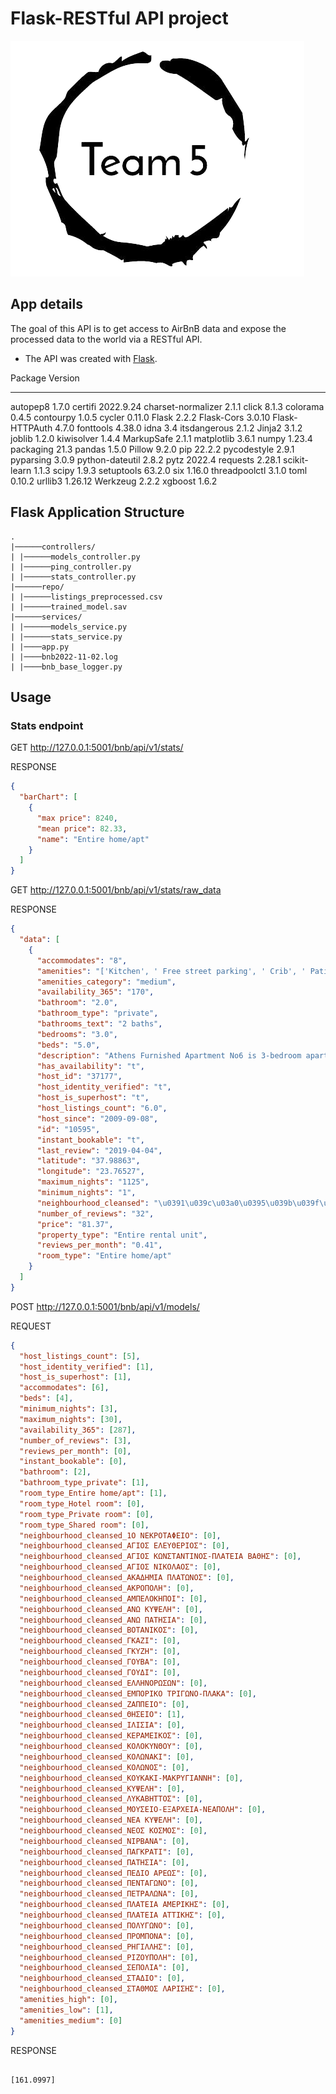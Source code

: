 # Flask-RESTful API project

![Logo](logo.png)

## App details

The goal of this API is to get access to AirBnB data and expose the processed data to the world via a RESTful API.

- The API was created with [Flask](https://flask.palletsprojects.com/en/2.2.x/).

Package Version

---

autopep8 1.7.0
certifi 2022.9.24
charset-normalizer 2.1.1
click 8.1.3
colorama 0.4.5
contourpy 1.0.5
cycler 0.11.0
Flask 2.2.2
Flask-Cors 3.0.10
Flask-HTTPAuth 4.7.0
fonttools 4.38.0
idna 3.4
itsdangerous 2.1.2
Jinja2 3.1.2
joblib 1.2.0
kiwisolver 1.4.4
MarkupSafe 2.1.1
matplotlib 3.6.1
numpy 1.23.4
packaging 21.3
pandas 1.5.0
Pillow 9.2.0
pip 22.2.2
pycodestyle 2.9.1
pyparsing 3.0.9
python-dateutil 2.8.2
pytz 2022.4
requests 2.28.1
scikit-learn 1.1.3
scipy 1.9.3
setuptools 63.2.0
six 1.16.0
threadpoolctl 3.1.0
toml 0.10.2
urllib3 1.26.12
Werkzeug 2.2.2
xgboost 1.6.2

## Flask Application Structure

```
.
|──────controllers/
| |──────models_controller.py
| |──────ping_controller.py
| |──────stats_controller.py
|──────repo/
| |──────listings_preprocessed.csv
| |──────trained_model.sav
|──────services/
| |──────models_service.py
| |──────stats_service.py
| |────app.py
| |────bnb2022-11-02.log
| |────bnb_base_logger.py

```

## Usage

### Stats endpoint

GET http://127.0.0.1:5001/bnb/api/v1/stats/

RESPONSE

```json
{
  "barChart": [
    {
      "max price": 8240,
      "mean price": 82.33,
      "name": "Entire home/apt"
    }
  ]
}
```

GET http://127.0.0.1:5001/bnb/api/v1/stats/raw_data

RESPONSE

```json
{
  "data": [
    {
      "accommodates": "8",
      "amenities": "['Kitchen', ' Free street parking', ' Crib', ' Patio or balcony', ' Ethernet connection', ' Dishwasher', ' Host greets you', ' Dishes and silverware', ' Long term stays allowed', ' Iron', ' Air conditioning', ' Cooking basics', ' Washer', ' Refrigerator', ' Laundromat nearby', ' Wifi \\\\u2013 50 Mbps', ' Coffee maker', ' Microwave', ' Electric stove', ' Hangers', ' Essentials', ' High chair', ' Hair dryer', ' 43\\\\ HDTV', ' Extra pillows and blankets', ' Shower gel', ' Dedicated workspace', ' Oven', ' Single level home', ' Bed linens', ' Hot water', ' Central heating', ' Shampoo']",
      "amenities_category": "medium",
      "availability_365": "170",
      "bathroom": "2.0",
      "bathroom_type": "private",
      "bathrooms_text": "2 baths",
      "bedrooms": "3.0",
      "beds": "5.0",
      "description": "Athens Furnished Apartment No6 is 3-bedroom apartment with 2-bathrooms<br />-excellent located <br />-close to metro station, <br />-lovely, <br />-very clean <br />with all the facilities that you will need, nice balcony, excellent Wi-Fi, cable tv, fully air conditioned\u2026<br /><br /><b>The space</b><br />Athens Furnished Apartment No6 is an excellent located, close to metro, lovely, very clean 3-bedroom apartment with 2-bathrooms with all the facilities that you will need and balcony. It is on the 2nd floor but do not worry because there is elevator in the building. Fully equipped kitchen with everything you need to prepare your lunch/dinner. Living room to relax and enjoy a movie or a sport event. 2 Clean nice bathrooms. For more than 6 people there is a sofa/bed. <br />Apartment No6 has everything you will need.<br />1st Bedroom \u2013 Double bed<br />2nd Bedroom \u2013 2 single beds<br />3rd Bedroom \u2013 2 single beds<br />-Telephone line for incoming calls or to call us if you need something.<b",
      "has_availability": "t",
      "host_id": "37177",
      "host_identity_verified": "t",
      "host_is_superhost": "t",
      "host_listings_count": "6.0",
      "host_since": "2009-09-08",
      "id": "10595",
      "instant_bookable": "t",
      "last_review": "2019-04-04",
      "latitude": "37.98863",
      "longitude": "23.76527",
      "maximum_nights": "1125",
      "minimum_nights": "1",
      "neighbourhood_cleansed": "\u0391\u039c\u03a0\u0395\u039b\u039f\u039a\u0397\u03a0\u039f\u0399",
      "number_of_reviews": "32",
      "price": "81.37",
      "property_type": "Entire rental unit",
      "reviews_per_month": "0.41",
      "room_type": "Entire home/apt"
    }
  ]
}
```

POST http://127.0.0.1:5001/bnb/api/v1/models/

REQUEST

```json
{
  "host_listings_count": [5],
  "host_identity_verified": [1],
  "host_is_superhost": [1],
  "accommodates": [6],
  "beds": [4],
  "minimum_nights": [3],
  "maximum_nights": [30],
  "availability_365": [287],
  "number_of_reviews": [3],
  "reviews_per_month": [0],
  "instant_bookable": [0],
  "bathroom": [2],
  "bathroom_type_private": [1],
  "room_type_Entire home/apt": [1],
  "room_type_Hotel room": [0],
  "room_type_Private room": [0],
  "room_type_Shared room": [0],
  "neighbourhood_cleansed_1Ο ΝΕΚΡΟΤΑΦΕΙΟ": [0],
  "neighbourhood_cleansed_ΑΓΙΟΣ ΕΛΕΥΘΕΡΙΟΣ": [0],
  "neighbourhood_cleansed_ΑΓΙΟΣ ΚΩΝΣΤΑΝΤΙΝΟΣ-ΠΛΑΤΕΙΑ ΒΑΘΗΣ": [0],
  "neighbourhood_cleansed_ΑΓΙΟΣ ΝΙΚΟΛΑΟΣ": [0],
  "neighbourhood_cleansed_ΑΚΑΔΗΜΙΑ ΠΛΑΤΩΝΟΣ": [0],
  "neighbourhood_cleansed_ΑΚΡΟΠΟΛΗ": [0],
  "neighbourhood_cleansed_ΑΜΠΕΛΟΚΗΠΟΙ": [0],
  "neighbourhood_cleansed_ΑΝΩ ΚΥΨΕΛΗ": [0],
  "neighbourhood_cleansed_ΑΝΩ ΠΑΤΗΣΙΑ": [0],
  "neighbourhood_cleansed_ΒΟΤΑΝΙΚΟΣ": [0],
  "neighbourhood_cleansed_ΓΚΑΖΙ": [0],
  "neighbourhood_cleansed_ΓΚΥΖΗ": [0],
  "neighbourhood_cleansed_ΓΟΥΒΑ": [0],
  "neighbourhood_cleansed_ΓΟΥΔΙ": [0],
  "neighbourhood_cleansed_ΕΛΛΗΝΟΡΩΣΩΝ": [0],
  "neighbourhood_cleansed_ΕΜΠΟΡΙΚΟ ΤΡΙΓΩΝΟ-ΠΛΑΚΑ": [0],
  "neighbourhood_cleansed_ΖΑΠΠΕΙΟ": [0],
  "neighbourhood_cleansed_ΘΗΣΕΙΟ": [1],
  "neighbourhood_cleansed_ΙΛΙΣΙΑ": [0],
  "neighbourhood_cleansed_ΚΕΡΑΜΕΙΚΟΣ": [0],
  "neighbourhood_cleansed_ΚΟΛΟΚΥΝΘΟΥ": [0],
  "neighbourhood_cleansed_ΚΟΛΩΝΑΚΙ": [0],
  "neighbourhood_cleansed_ΚΟΛΩΝΟΣ": [0],
  "neighbourhood_cleansed_ΚΟΥΚΑΚΙ-ΜΑΚΡΥΓΙΑΝΝΗ": [0],
  "neighbourhood_cleansed_ΚΥΨΕΛΗ": [0],
  "neighbourhood_cleansed_ΛΥΚΑΒΗΤΤΟΣ": [0],
  "neighbourhood_cleansed_ΜΟΥΣΕΙΟ-ΕΞΑΡΧΕΙΑ-ΝΕΑΠΟΛΗ": [0],
  "neighbourhood_cleansed_ΝΕΑ ΚΥΨΕΛΗ": [0],
  "neighbourhood_cleansed_ΝΕΟΣ ΚΟΣΜΟΣ": [0],
  "neighbourhood_cleansed_ΝΙΡΒΑΝΑ": [0],
  "neighbourhood_cleansed_ΠΑΓΚΡΑΤΙ": [0],
  "neighbourhood_cleansed_ΠΑΤΗΣΙΑ": [0],
  "neighbourhood_cleansed_ΠΕΔΙΟ ΑΡΕΩΣ": [0],
  "neighbourhood_cleansed_ΠΕΝΤΑΓΩΝΟ": [0],
  "neighbourhood_cleansed_ΠΕΤΡΑΛΩΝΑ": [0],
  "neighbourhood_cleansed_ΠΛΑΤΕΙΑ ΑΜΕΡΙΚΗΣ": [0],
  "neighbourhood_cleansed_ΠΛΑΤΕΙΑ ΑΤΤΙΚΗΣ": [0],
  "neighbourhood_cleansed_ΠΟΛΥΓΩΝΟ": [0],
  "neighbourhood_cleansed_ΠΡΟΜΠΟΝΑ": [0],
  "neighbourhood_cleansed_ΡΗΓΙΛΛΗΣ": [0],
  "neighbourhood_cleansed_ΡΙΖΟΥΠΟΛΗ": [0],
  "neighbourhood_cleansed_ΣΕΠΟΛΙΑ": [0],
  "neighbourhood_cleansed_ΣΤΑΔΙΟ": [0],
  "neighbourhood_cleansed_ΣΤΑΘΜΟΣ ΛΑΡΙΣΗΣ": [0],
  "amenities_high": [0],
  "amenities_low": [1],
  "amenities_medium": [0]
}
```

RESPONSE

```numpy.ndarray

[161.0997]
```
